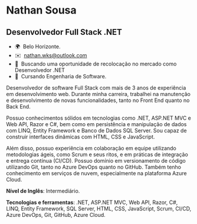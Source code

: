 Nathan Sousa
=============================

Desenvolvedor Full Stack .NET
-----------------------

* 🌍  Belo Horizonte.
* ✉️  [nathan.wks@outlook.com](mailto:nathan.wks@outlook.com)
* 🚀  Buscando uma oportunidade de recolocação no mercado como Desenvolvedor .NET
* 🧠  Cursando Engenharia de Software.

Desenvolvedor de software Full Stack com mais de 3 anos de experiência em desenvolvimento web. Durante minha carreira, trabalhei na manutenção e desenvolvimento de novas funcionalidades, tanto no Front End quanto no Back End.

Possuo conhecimentos sólidos em tecnologias como .NET, ASP.NET MVC e Web API, Razor e C#, bem como em persistência e manipulação de dados com LINQ, Entity Framework e Banco de Dados SQL Server. Sou capaz de construir interfaces dinâmicas com HTML, CSS e JavaScript.

Além disso, possuo experiência em colaboração em equipe utilizando metodologias ágeis, como Scrum e seus ritos, e em práticas de integração e entrega contínua (CI/CD). Possuo domínio em versionamento de código utilizando Git, tanto no Azure DevOps quanto no GitHub. Também tenho conhecimento em serviços de nuvem, especialmente na plataforma Azure Cloud.

**Nível de Inglês**: Intermediário.

**Tecnologias e ferramentas**: .NET, ASP.NET MVC, Web API, Razor, C#, LINQ, Entity Framework, SQL Server, HTML, CSS, JavaScript, Scrum, CI/CD, Azure DevOps, Git, GitHub, Azure Cloud. 
